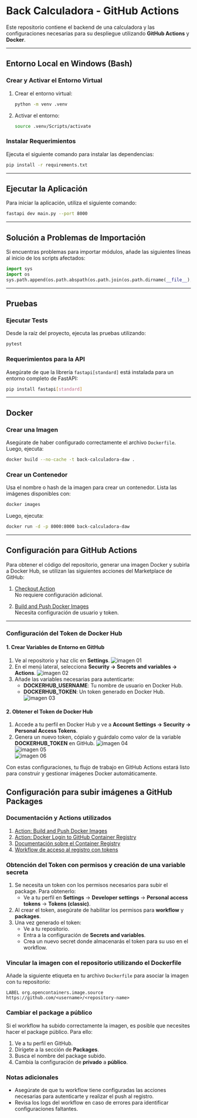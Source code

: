 
# Back Calculadora - GitHub Actions

Este repositorio contiene el backend de una calculadora y las configuraciones necesarias para su despliegue utilizando **GitHub Actions** y **Docker**.

---

## Entorno Local en Windows (Bash)

### Crear y Activar el Entorno Virtual
1. Crear el entorno virtual:
   ```bash
   python -m venv .venv
   ```
2. Activar el entorno:
   ```bash
   source .venv/Scripts/activate
   ```

### Instalar Requerimientos
Ejecuta el siguiente comando para instalar las dependencias:
```bash
pip install -r requirements.txt
```

---

## Ejecutar la Aplicación

Para iniciar la aplicación, utiliza el siguiente comando:
```bash
fastapi dev main.py --port 8000
```

---

## Solución a Problemas de Importación

Si encuentras problemas para importar módulos, añade las siguientes líneas al inicio de los scripts afectados:
```python
import sys
import os
sys.path.append(os.path.abspath(os.path.join(os.path.dirname(__file__), '..')))
```

---

## Pruebas

### Ejecutar Tests
Desde la raíz del proyecto, ejecuta las pruebas utilizando:
```bash
pytest
```

### Requerimientos para la API
Asegúrate de que la librería `fastapi[standard]` está instalada para un entorno completo de FastAPI:
```bash
pip install fastapi[standard]
```

---

## Docker

### Crear una Imagen
Asegúrate de haber configurado correctamente el archivo `Dockerfile`. Luego, ejecuta:
```bash
docker build --no-cache -t back-calculadora-daw .
```

### Crear un Contenedor
Usa el nombre o hash de la imagen para crear un contenedor. Lista las imágenes disponibles con:
```bash
docker images
```

Luego, ejecuta:
```bash
docker run -d -p 8000:8000 back-calculadora-daw
```

---

## Configuración para GitHub Actions

Para obtener el código del repositorio, generar una imagen Docker y subirla a Docker Hub, se utilizan las siguientes acciones del Marketplace de GitHub:

1. [Checkout Action](https://github.com/marketplace/actions/checkout)  
   No requiere configuración adicional.

2. [Build and Push Docker Images](https://github.com/marketplace/actions/build-and-push-docker-images)  
   Necesita configuración de usuario y token.

---

### Configuración del Token de Docker Hub

#### 1. Crear Variables de Entorno en GitHub
1. Ve al repositorio y haz clic en **Settings**.
   ![imagen 01](assets/github_action_01.png)
2. En el menú lateral, selecciona **Security → Secrets and variables → Actions**.
   ![imagen 02](assets/github_action_02.png)
3. Añade las variables necesarias para autenticarte:
   - **DOCKERHUB_USERNAME**: Tu nombre de usuario en Docker Hub.
   - **DOCKERHUB_TOKEN**: Un token generado en Docker Hub.  
   ![imagen 03](assets/github_action_03.png)

#### 2. Obtener el Token de Docker Hub
1. Accede a tu perfil en Docker Hub y ve a **Account Settings → Security → Personal Access Tokens**.
2. Genera un nuevo token, cópialo y guárdalo como valor de la variable **DOCKERHUB_TOKEN** en GitHub.
   ![imagen 04](assets/github_action_04.png)  
   ![imagen 05](assets/github_action_05.png)  
   ![imagen 06](assets/github_action_06.png)

Con estas configuraciones, tu flujo de trabajo en GitHub Actions estará listo para construir y gestionar imágenes Docker automáticamente.

## Configuración para subir imágenes a GitHub Packages

### Documentación y Actions utilizados

1. [Action: Build and Push Docker Images](https://github.com/marketplace/actions/build-and-push-docker-images)
2. [Action: Docker Login to GitHub Container Registry](https://github.com/marketplace/actions/docker-login)
3. [Documentación sobre el Container Registry](https://docs.github.com/en/packages/working-with-a-github-packages-registry/working-with-the-container-registry#authenticarse-en-el-container-registry)
4. [Workflow de acceso al registro con tokens](https://docs.github.com/en/packages/managing-github-packages-using-github-actions-workflows/publishing-and-installing-a-package-with-github-actions#upgrading-a-workflow-that-accesses-a-registry-using-a-personal-access-token)

### Obtención del Token con permisos y creación de una variable secreta

1. Se necesita un token con los permisos necesarios para subir el package. Para obtenerlo:
   - Ve a tu perfil en **Settings** → **Developer settings** → **Personal access tokens** → **Tokens (classic)**.
2. Al crear el token, asegúrate de habilitar los permisos para **workflow** y **packages**.
3. Una vez generado el token:
   - Ve a tu repositorio.
   - Entra a la configuración de **Secrets and variables**.
   - Crea un nuevo secret donde almacenarás el token para su uso en el workflow.

### Vincular la imagen con el repositorio utilizando el Dockerfile

Añade la siguiente etiqueta en tu archivo `Dockerfile` para asociar la imagen con tu repositorio:

```docker
LABEL org.opencontainers.image.source https://github.com/<username>/<repository-name>
```

### Cambiar el package a público

Si el workflow ha subido correctamente la imagen, es posible que necesites hacer el package público. Para ello:

1. Ve a tu perfil en GitHub.
2. Dirígete a la sección de **Packages**.
3. Busca el nombre del package subido.
4. Cambia la configuración de **privado** a **público**.

### Notas adicionales

- Asegúrate de que tu workflow tiene configuradas las acciones necesarias para autenticarte y realizar el push al registro.
- Revisa los logs del workflow en caso de errores para identificar configuraciones faltantes.